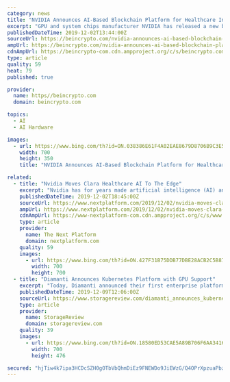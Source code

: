 ```yaml
---
category: news
title: "NVIDIA Announces AI-Based Blockchain Platform for Healthcare Industry"
excerpt: "GPU and system chips manufacturer NVIDIA has released a new blockchain and artificial ... made the announcement via a blog post highlighting the issue of gaining access to the large volumes of data required to train AI models. She described the operation of the platform as follows: “In the U.K., NVIDIA is partnering with King’s College ..."
publishedDateTime: 2019-12-02T13:44:00Z
sourceUrl: https://beincrypto.com/nvidia-announces-ai-based-blockchain-platform-for-healthcare-industry/
ampUrl: https://beincrypto.com/nvidia-announces-ai-based-blockchain-platform-for-healthcare-industry/amp/
cdnAmpUrl: https://beincrypto-com.cdn.ampproject.org/c/s/beincrypto.com/nvidia-announces-ai-based-blockchain-platform-for-healthcare-industry/amp/
type: article
quality: 59
heat: 79
published: true

provider:
  name: https//beincrypto.com
  domain: beincrypto.com

topics:
  - AI
  - AI Hardware

images:
  - url: https://www.bing.com/th?id=ON.038386E61F4A02EAE8679D8706B9C3E5
    width: 700
    height: 350
    title: "NVIDIA Announces AI-Based Blockchain Platform for Healthcare Industry"

related:
  - title: "Nvidia Moves Clara Healthcare AI To The Edge"
    excerpt: "Nvidia has for years made artificial intelligence (AI) and its various subsets – such as machine learning and deep learning – a foundation of future growth and sees it as a competitive advantage against rival Intel and a growing crop of smaller chip maker and newcomers looking to gain traction in a rapidly evolving IT environment."
    publishedDateTime: 2019-12-02T18:45:00Z
    sourceUrl: https://www.nextplatform.com/2019/12/02/nvidia-moves-clara-healthcare-ai-to-the-edge/
    ampUrl: https://www.nextplatform.com/2019/12/02/nvidia-moves-clara-healthcare-ai-to-the-edge/amp/
    cdnAmpUrl: https://www-nextplatform-com.cdn.ampproject.org/c/s/www.nextplatform.com/2019/12/02/nvidia-moves-clara-healthcare-ai-to-the-edge/amp/
    type: article
    provider:
      name: The Next Platform
      domain: nextplatform.com
    quality: 59
    images:
      - url: https://www.bing.com/th?id=ON.427F31B75DDB77DBE28ACB2C5B87ABBE
        width: 700
        height: 700
  - title: "Diamanti Announces Kubernetes Platform with GPU Support"
    excerpt: "Today, Diamanti announced their first enterprise platform with GPU support for running containerized workloads under Kubernetes. The new platform is targeted at the artificial intelligence and machine learning (AI\\ML) markets. Diamanti was founded in the early 2010s and provides open-source Kubernetes platforms. Despite having already been ..."
    publishedDateTime: 2019-12-09T12:06:00Z
    sourceUrl: https://www.storagereview.com/diamanti_announces_kubernetes_platform_with_gpu_support
    type: article
    provider:
      name: StorageReview
      domain: storagereview.com
    quality: 39
    images:
      - url: https://www.bing.com/th?id=ON.18580ED53CAE5A89B706F6AA34163DDA
        width: 700
        height: 476

secured: "hjTiw4k7ipa3HCDcSZH0gOTbVbQhmDiEz9FNEWDo9JiEWzG/Q4OPrXpzuaPbzDOZNolEW9pmzBfz5JkD3GQapUmVjRqDHudPPmNkCd8R2RAahg6JnEGoSMZHFKnEwWioNmKqJh67ZC4BxilpHQwr9FhzQIirarj3+yFjMwnX10PYtJmpTGI2MnJJ6V7kHB7VxTSZmkY0KPG7rguawRBFmzocCtcU5gdySvNmK3ymloigCshtL83ijoUfws4E4sVZHsoELhQGFo0t8eQoAqoeag==;hQrUu/FOamLhh9QFJKL3xQ=="
---
```


